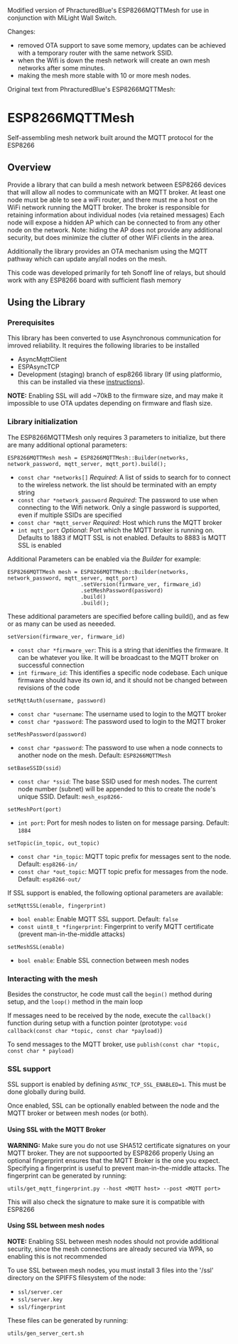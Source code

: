 Modified version of PhracturedBlue's ESP8266MQTTMesh for use in conjunction with MiLight Wall Switch.

Changes:

* removed OTA support to save some memory, updates can be achieved with a temporary router with the same network SSID.
* when the Wifi is down the mesh network will create an own mesh networks after some minutes.
* making the mesh more stable with 10 or more mesh nodes.

Original text from PhracturedBlue's ESP8266MQTTMesh:

# ESP8266MQTTMesh
Self-assembling mesh network built around the MQTT protocol for the ESP8266

## Overview
Provide a library that can build a mesh network between ESP8266 devices that will allow all nodes to communicate with an MQTT broker.
At least one node must be able to see a wiFi router, and there must me a host on the WiFi network running the MQTT broker.
The broker is responsible for retaining information about individual nodes (via retained messages)
Each node will expose a hidden AP which can be connected to from any other node on the network.  Note:  hiding the AP does not provide
any additional security, but does minimize the clutter of other WiFi clients in the area.

Additionally the library provides an OTA mechanism using the MQTT pathway which can update any/all nodes on the mesh.

This code was developed primarily for teh Sonoff line of relays, but should work with any ESP8266 board with sufficient flash memory

## Using the Library
### Prerequisites
This library has been converted to use Asynchronous communication for imroved reliability.  It requires the following libraries to be installed
* AsyncMqttClient
* ESPAsyncTCP
* Development (staging) branch of esp8266 library
  (If using platformio, this can be installed via these [instructions](http://docs.platformio.org/en/latest/platforms/espressif8266.html#using-arduino-framework-with-staging-version)).

**NOTE:** Enabling SSL will add ~70kB to the firmware size, and may make it impossible to use OTA updates depending on firmware and flash size.

### Library initialization
The ESP8266MQTTMesh only requires 3 parameters to initialize, but there are many additional optional parameters:
```
ESP8266MQTTMesh mesh = ESP8266MQTTMesh::Builder(networks, network_password, mqtt_server, mqtt_port).build();
```
- `const char *networks[]` *Required*: A list of ssids to search for to connect to the wireless network.  the list should be terminated with an empty string
- `const char *network_password` *Required*: The password to use when connecting to the Wifi network.  Only a single password is supported, even if multiple SSIDs are specified
- `const char *mqtt_server` *Required*: Host which runs the MQTT broker
- `int mqtt_port` *Optional*: Port which the MQTT broker is running on.  Defaults to 1883 if MQTT SSL is not enabled.  Defaults to 8883 is MQTT SSL is enabled

Additional Parameters can be enabled via the *Builder* for example:
```
ESP8266MQTTMesh mesh = ESP8266MQTTMesh::Builder(networks, network_password, mqtt_server, mqtt_port)
                       .setVersion(firmware_ver, firmware_id)
                       .setMeshPassword(password)
                       .build()
                       .build();
```
These additional parameters are specified before calling build(), and as few or as many can be used as neeeded.

```
setVersion(firmware_ver, firmware_id)
```
- `const char *firmware_ver`: This is a string that idenitfies the firmware.  It can be whatever you like.  It will be broadcast to the MQTT broker on successful connection
- `int firmware_id`:  This identifies a specific node codebase.  Each unique firmware should have its own id, and it should not be changed between revisions of the code

```
setMqttAuth(username, password)
```
- `const char *username`: The username used to login to the MQTT broker
- `const char *password`: The password used to login to the MQTT broker

```
setMeshPassword(password)
```
- `const char *password`: The password to use when a node connects to another node on the mesh.  Default: `ESP8266MQTTMesh`

```
setBaseSSID(ssid)
```
- `const char *ssid`: The base SSID used for mesh nodes.  The current node number (subnet) will be appended to this to create the node's unique SSID.  Default: `mesh_esp8266-`

```
setMeshPort(port)
```
- `int port`: Port for mesh nodes to listen on for message parsing. Default: `1884`

```
setTopic(in_topic, out_topic)
```
- `const char *in_topic`: MQTT topic prefix for messages sent to the node.  Default: `esp8266-in/`
- `const char *out_topic`: MQTT topic prefix for messages from the node. Default: `esp8266-out/`

If SSL support is enabled, the following optional parameters are available:
```
setMqttSSL(enable, fingerprint)
```
- `bool enable`: Enable MQTT SSL support.  Default: `false`
- `const uint8_t *fingerprint`: Fingerprint to verify MQTT certificate (prevent man-in-the-middle attacks)

```
setMeshSSL(enable)
```
- `bool enable`: Enable SSL connection between mesh nodes

### Interacting with the mesh
Besides the constructor, he code must call the `begin()` method during setup, and the `loop()` method in the main loop

If messages need to be received by the node, execute the `callback()` function during setup with a function pointer
(prototype: `void callback(const char *topic, const char *payload)`)

To send messages to the MQTT broker, use `publish(const char *topic, const char * payload)`

### SSL support
SSL support is enabled by defining `ASYNC_TCP_SSL_ENABLED=1`.  This must be done globally during build.

Once enabled, SSL can be optionally enabled between the node and the MQTT broker or between mesh nodes (or both).

#### Using SSL with the MQTT Broker
**WARNING:** Make sure you do not use SHA512 certificate signatures on your MQTT broker.  They are not suppoorted by ESP8266 properly
Using an optional fingerprint ensures that the MQTT Broker is the one you expect.  Specifying a fingerprint is useful to prevent man-in-the-middle attacks.
The fingerprint can be generated by running:
```
utils/get_mqtt_fingerprint.py --host <MQTT host> --post <MQTT port>
```
This will also check the signature to make sure it is compatible with ESP8266

#### Using SSL between mesh nodes
**NOTE:** Enabling SSL between mesh nodes should not provide additional security, since the mesh connections are already secured via WPA, so enabling this is not recommended

To use SSL between mesh nodes, you must install 3 files into the '/ssl' directory on the SPIFFS filesystem of the node:
* `ssl/server.cer`
* `ssl/server.key`
* `ssl/fingerprint`

These files can be generated by running:
```
utils/gen_server_cert.sh
```
